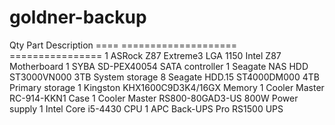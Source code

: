 # goldner-backup

Qty    Part                                            Description
====   ====================                            ================
1      ASRock Z87 Extreme3 LGA 1150 Intel Z87          Motherboard
1      SYBA SD-PEX40054                                SATA controller
1      Seagate NAS HDD ST3000VN000 3TB                 System storage
8      Seagate HDD.15 ST4000DM000 4TB                  Primary storage
1      Kingston KHX1600C9D3K4/16GX                     Memory
1      Cooler Master RC-914-KKN1                       Case
1      Cooler Master RS800-80GAD3-US 800W              Power supply
1      Intel Core i5-4430                              CPU
1      APC Back-UPS Pro RS1500                         UPS
